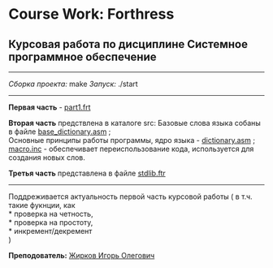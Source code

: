 # Course Work: Forthress

## Курсовая работа по дисциплине Системное программное обеспечение
---
*Сборка проекта:* make 
*Запуск:* ./start

---
**Первая часть** - [part1.frt](./part1.frt)

**Вторая часть** предствлена в каталоге src:
	Базовые слова языка собаны в файле [base_dictionary.asm](./src/base_dictionary.inc) ;  
	Основные принципы работы программы, ядро языка - [dictionary.asm](./src/dictionary.inc) 	;   
	[macro.inc](./src/macro.inc) - обеспечивает переиспользование кода, используется для создания новых слов.  

**Третья часть** представлена в файле [stdlib.ftr](./stdlib.frt)

---
Поддреживается актуальность первой часть курсовой работы ( в т.ч. такие фукнции, как   
	* проверка на четность,  
	* проверка на простоту,  
	* инкремент/декремент   
)

**Преподователь:** [Жирков Игорь Олегович](https://github.com/sayon) 
